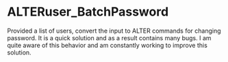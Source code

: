 # ALTERuser_BatchPassword
Provided a list of users, convert the input to ALTER commands for changing password. It is a quick solution and as a result contains many bugs. I am quite aware of this behavior and am constantly working to improve this solution.

